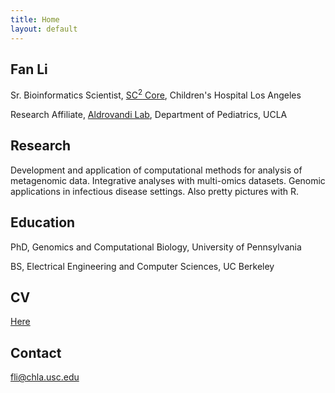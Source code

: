 ```yaml
---
title: Home
layout: default
---
```



## Fan Li
Sr. Bioinformatics Scientist, [SC<sup>2</sup> Core](https://www.chla.org/research/single-cell-sequencing-and-cytof-sc2-core-laboratory), Children's Hospital Los Angeles

Research Affiliate, [Aldrovandi Lab](https://aldrovandilab.github.io), Department of Pediatrics, UCLA 


## Research
Development and application of computational methods for analysis of metagenomic data. Integrative analyses with multi-omics datasets. Genomic applications in infectious disease settings. Also pretty pictures with R. 


## Education
PhD, Genomics and Computational Biology, University of Pennsylvania

BS, Electrical Engineering and Computer Sciences, UC Berkeley


## CV
[Here](CV.pdf)


## Contact
[fli@chla.usc.edu](mailto:fli@chla.usc.edu)
